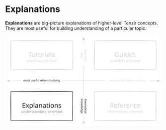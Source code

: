 # Explanations

**Explanations** are big-picture explanations of higher-level Tenzir concepts. They are most useful for building understanding of a particular topic.

<!-- The SVG image -->

![Documentation structure](/explanations.svg)

<!-- Clickable overlay areas -->

<!-- Tutorials (top-left) -->

[](/pr-preview/pr-116/tutorials/)

<!-- Guides (top-right) -->

[](/pr-preview/pr-116/guides/)

<!-- Explanations (bottom-left) -->

<!-- Reference (bottom-right) -->

[](/pr-preview/pr-116/reference/)
